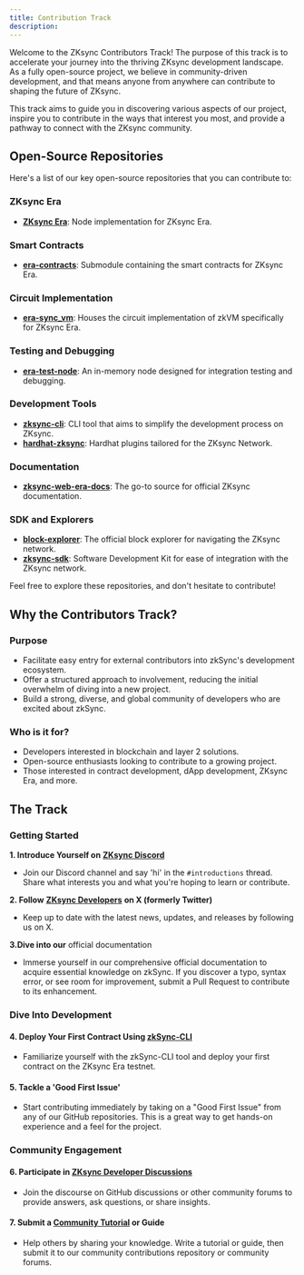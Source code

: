 ```yaml
---
title: Contribution Track
description:
---
```


Welcome to the ZKsync Contributors Track! The purpose of this track is to accelerate your journey into the thriving ZKsync development
landscape. As a fully open-source project, we
believe in community-driven development, and that means anyone from anywhere can contribute to shaping the future of ZKsync.

This track aims to guide you in discovering various aspects of our project, inspire you to
contribute in the ways that interest you most, and provide a pathway to connect with the ZKsync community.

## Open-Source Repositories

Here's a list of our key open-source repositories that you can contribute to:

### ZKsync Era

- [**ZKsync Era**](https://github.com/matter-labs/zksync-era): Node implementation for ZKsync Era.

### Smart Contracts

- [**era-contracts**](https://github.com/matter-labs/era-contracts): Submodule containing the smart contracts for ZKsync Era.

### Circuit Implementation

- [**era-sync_vm**](https://github.com/matter-labs/era-sync_vm): Houses the circuit implementation of zkVM specifically for ZKsync Era.

### Testing and Debugging

- [**era-test-node**](https://github.com/matter-labs/era-test-node): An in-memory node designed for integration testing and debugging.

### Development Tools

- [**zksync-cli**](https://github.com/matter-labs/zksync-cli): CLI tool that aims to simplify the development process on ZKsync.
- [**hardhat-zksync**](https://github.com/matter-labs/hardhat-zksync): Hardhat plugins tailored for the ZKsync Network.

### Documentation

- [**zksync-web-era-docs**](https://github.com/matter-labs/zksync-web-era-docs): The go-to source for official ZKsync documentation.

### SDK and Explorers

- [**block-explorer**](https://github.com/matter-labs/block-explorer): The official block explorer for navigating the ZKsync network.
- [**zksync-sdk**](https://github.com/zksync-sdk): Software Development Kit for ease of integration with the ZKsync network.

Feel free to explore these repositories, and don't hesitate to contribute!

## Why the Contributors Track?

### Purpose

- Facilitate easy entry for external contributors into zkSync's development ecosystem.
- Offer a structured approach to involvement, reducing the initial overwhelm of diving into a new project.
- Build a strong, diverse, and global community of developers who are excited about zkSync.

### Who is it for?

- Developers interested in blockchain and layer 2 solutions.
- Open-source enthusiasts looking to contribute to a growing project.
- Those interested in contract development, dApp development, ZKsync Era, and more.

## The Track

### Getting Started

**1. Introduce Yourself on** [**ZKsync Discord**](https://discord.com/invite/QKSsp7tC2x)

- Join our Discord channel and say 'hi' in the `#introductions` thread. Share what interests you and what you're hoping to learn or contribute.

**2. Follow** [**ZKsync Developers**](https://twitter.com/zkSyncDevs) **on X (formerly Twitter)**

- Keep up to date with the latest news, updates, and releases by following us on X.

**3.Dive into our** official documentation

- Immerse yourself in our comprehensive official documentation to acquire essential knowledge on zkSync. If you discover a typo, syntax error, or
see room for improvement, submit a Pull Request to contribute to its enhancement.

### Dive Into Development

#### 4. Deploy Your First Contract Using [**zkSync-CLI**](https://github.com/matter-labs/zksync-cli)

- Familiarize yourself with the zkSync-CLI tool and deploy your first contract on the ZKsync Era testnet.

#### 5. Tackle a 'Good First Issue'

- Start contributing immediately by taking on a "Good First Issue" from any of our GitHub repositories. This is a great way to get hands-on
experience and a feel for the project.

### Community Engagement

#### 6. Participate in [ZKsync Developer Discussions](https://github.com/zkSync-Community-Hub/zkync-developers/discussions)

- Join the discourse on GitHub discussions or other community forums to provide answers, ask questions, or share insights.

#### 7. Submit a [Community Tutorial](https://github.com/zkSync-Community-Hub/tutorials) or Guide

- Help others by sharing your knowledge. Write a tutorial or guide, then submit it to our community contributions repository or community forums.
